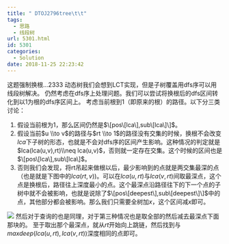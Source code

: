 ```yaml
---
title: " DTOJ2796tree\t\t"
tags:
  - 思路
  - 线段树
url: 5301.html
id: 5301
categories:
  - Solution
date: 2018-11-25 22:23:42
---
```


这题强制换根...2333 动态树我们会想到LCT实现，但是子树覆盖用dfs序可以用线段树解决。 仍然考虑在dfs序上处理问题。我们可以尝试将换根后的dfs区间转化到以$1$为根的dfs序区间上。 考虑当前根到$1$（即原来的根）的路径。以下分三类讨论：

1.  假设当前根为$1$，那么区间仍然是$\[pos\[lca\],sub\[lca\]\]$。
2.  假设当前$u \\to v$的路径与$rt \\to 1$的路径没有交集的时候，换根不会改变$lca$下子树的形态，也就是不会对dfs序的区间产生影响。这种情况的判定就是$lca(lca(u,v),rt)\\neq lca(u,v)$，否则就一定存在交集。这个时候的区间也是$\[pos\[lca\],sub\[lca\]$。
3.  否则我们会发现，将rt吊起来做根以后，最少影响到的点就是两交集最深的点（也是就是下图中的$lca(rt,v)$)。可以在$lca(u,rt)$与$lca(v,rt)$间取最深点，这个点是换根后，路径往上深度最小的点。这个最深点沿路径往下的下一个点的子树中就不会被影响，也就是说除了$\[pos\[deepest\],sub\[deepest\]\]$中的点，其他部分都会被影响。那么我们只需要全树加$x$，这个区间减$x$即可。

![](https://img-blog.csdn.net/20180124183032216?watermark/2/text/aHR0cDovL2Jsb2cuY3Nkbi5uZXQvc2R1dDE2c3px/font/5a6L5L2T/fontsize/400/fill/I0JBQkFCMA==/dissolve/70/gravity/SouthEast) 然后对于查询的也是同理，对于第三种情况也是取全部的然后减去最深点下面那块的。 至于取出那个最深点，就从$rt$开始向上跳链，然后找到与$maxdeep(lca(u,rt),lca(v,rt))$深度相同的点即可。
